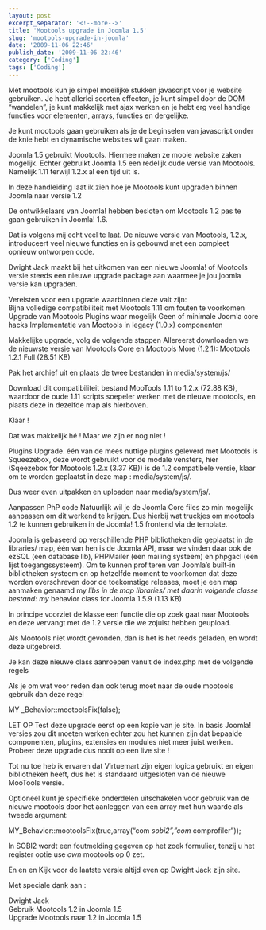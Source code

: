 ```yaml
---
layout: post
excerpt_separator: '<!--more-->'
title: 'Mootools upgrade in Joomla 1.5'
slug: 'mootools-upgrade-in-joomla'
date: '2009-11-06 22:46'
publish_date: '2009-11-06 22:46'
category: ['Coding']
tags: ['Coding']
---
```

Met mootools kun je simpel moeilijke stukken javascript voor je website
gebruiken. Je hebt allerlei soorten effecten, je kunt simpel door de DOM
“wandelen”, je kunt makkelijk met ajax werken en je hebt erg veel handige
functies voor elementen, arrays, functies en dergelijke.  
  
Je kunt mootools gaan gebruiken als je de beginselen van javascript onder de
knie hebt en dynamische websites wil gaan maken.  
  
Joomla 1.5 gebruikt Mootools. Hiermee maken ze mooie website zaken mogelijk.
Echter gebruikt Joomla 1.5 een redelijk oude versie van Mootools. Namelijk
1.11 terwijl 1.2.x al een tijd uit is.  
  
In deze handleiding laat ik zien hoe je Mootools kunt upgraden binnen Joomla
naar versie 1.2  
  
De ontwikkelaars van Joomla! hebben besloten om Mootools 1.2 pas te gaan
gebruiken in Joomla! 1.6.  
  
Dat is volgens mij echt veel te laat. De nieuwe versie van Mootools, 1.2.x,
introduceert veel nieuwe functies en is gebouwd met een compleet opnieuw
ontworpen code.  
  
Dwight Jack maakt bij het uitkomen van een nieuwe Joomla! of Mootools versie
steeds een nieuwe upgrade package aan waarmee je jou joomla versie kan
upgraden.  
  
Vereisten voor een upgrade waarbinnen deze valt zijn:  
Bijna volledige compatibiliteit met Mootools 1.11 om fouten te voorkomen
Upgrade van Mootools Plugins waar mogelijk Geen of minimale Joomla core hacks
Implementatie van Mootools in legacy (1.0.x) componenten  
  
Makkelijke upgrade, volg de volgende stappen Allereerst downloaden we de
nieuwste versie van Mootools Core en Mootools More (1.2.1): Mootools 1.2.1
Full (28.51 KB)  
  
Pak het archief uit en plaats de twee bestanden in media/system/js/  
  
Download dit compatibiliteit bestand MooTools 1.11 to 1.2.x (72.88 KB),
waardoor de oude 1.11 scripts soepeler werken met de nieuwe mootools, en
plaats deze in dezelfde map als hierboven.  
  
Klaar !  
  
Dat was makkelijk hé ! Maar we zijn er nog niet !  
  
Plugins Upgrade. één van de mees nuttige plugins geleverd met Mootools is
Squeezebox, deze wordt gebruikt voor de modale vensters, hier (Sqeezebox for
Mootools 1.2.x (3.37 KB)) is de 1.2 compatibele versie, klaar om te worden
geplaatst in deze map : media/system/js/.  
  
Dus weer even uitpakken en uploaden naar media/system/js/.  
  
Aanpassen PhP code Natuurlijk wil je de Joomla Core files zo min mogelijk
aanpassen om dit werkend te krijgen. Dus hierbij wat truckjes om mootools 1.2
te kunnen gebruiken in de Joomla! 1.5 frontend via de template.  
  
Joomla is gebaseerd op verschillende PHP bibliotheken die geplaatst in de
libraries/ map, één van hen is de Joomla API, maar we vinden daar ook de ezSQL
(een database lib), PHPMailer (een mailing systeem) en phpgacl (een lijst
toegangssysteem). Om te kunnen profiteren van Joomla’s built-in bibliotheken
systeem en op hetzelfde moment te voorkomen dat deze worden overschreven door
de toekomstige releases, moet je een map aanmaken genaamd my _libs in de map
libraries/ met daarin volgende classe bestand: my_ behavior class for Joomla
1.5.9 (1.13 KB)  
  
In principe voorziet de klasse een functie die op zoek gaat naar Mootools en
deze vervangt met de 1.2 versie die we zojuist hebben geupload.  
  
Als Mootools niet wordt gevonden, dan is het is het reeds geladen, en wordt
deze uitgebreid.  
  
Je kan deze nieuwe class aanroepen vanuit de index.php met de volgende regels  
  
  
  
Als je om wat voor reden dan ook terug moet naar de oude mootools gebruik dan
deze regel  
  
MY _Behavior::mootoolsFix(false);  
  
LET OP Test deze upgrade eerst op een kopie van je site. In basis Joomla!
versies zou dit moeten werken echter zou het kunnen zijn dat bepaalde
componenten, plugins, extensies en modules niet meer juist werken. Probeer
deze upgrade dus nooit op een live site !  
  
Tot nu toe heb ik ervaren dat Virtuemart zijn eigen logica gebruikt en eigen
bibliotheken heeft, dus het is standaard uitgesloten van de nieuwe MooTools
versie.  
  
Optioneel kunt je specifieke onderdelen uitschakelen voor gebruik van de
nieuwe mootools door het aanleggen van een array met hun waarde als tweede
argument:  
  
MY_Behavior::mootoolsFix(true,array(“com _sobi2”,”com_ comprofiler”));  
  
In SOBI2 wordt een foutmelding gegeven op het zoek formulier, tenzij u het
register optie use _own_ mootools op 0 zet.  
  
En en en Kijk voor de laatste versie altijd even op Dwight Jack zijn site.  
  
Met speciale dank aan :  
  
Dwight Jack  
Gebruik Mootools 1.2 in Joomla 1.5  
Upgrade Mootools naar 1.2 in Joomla 1.5

